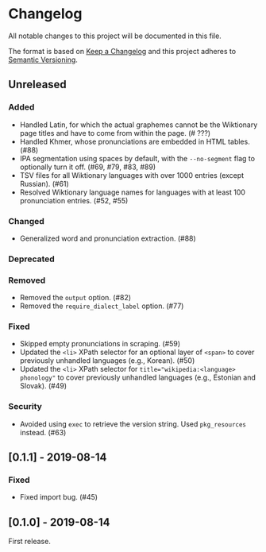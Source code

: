 Changelog
=========

All notable changes to this project will be documented in this file.

The format is based on [Keep a Changelog](http://keepachangelog.com/en/1.0.0/)
and this project adheres to [Semantic
Versioning](http://semver.org/spec/v2.0.0.html).

Unreleased
----------

### Added

-   Handled Latin, for which the actual graphemes cannot be the Wiktionary
    page titles and have to come from within the page. (\# ???)
-   Handled Khmer, whose pronunciations are embedded in HTML tables. (\#88)
-   IPA segmentation using spaces by default, with the `--no-segment` flag to
    optionally turn it off. (\#69, \#79, \#83, \#89)
-   TSV files for all Wiktionary languages with over 1000 entries (except
    Russian). (\#61)
-   Resolved Wiktionary language names for languages with at least 100
    pronunciation entries. (\#52, \#55)

### Changed

-   Generalized word and pronunciation extraction. (\#88)

### Deprecated

### Removed

-   Removed the `output` option. (\#82)
-   Removed the `require_dialect_label` option. (\#77)

### Fixed

-   Skipped empty pronunciations in scraping. (\#59)
-   Updated the `<li>` XPath selector for an optional layer of `<span>` to cover
    previously unhandled languages (e.g., Korean). (\#50)
-   Updated the `<li>` XPath selector for
    `title="wikipedia:<language> phonology"` to cover previously unhandled
    languages (e.g., Estonian and Slovak). (\#49)

### Security

-   Avoided using `exec` to retrieve the version string. Used `pkg_resources`
    instead. (\#63)

[0.1.1] - 2019-08-14
----------------------

### Fixed

-   Fixed import bug. (\#45)

[0.1.0] - 2019-08-14
----------------------

First release.
